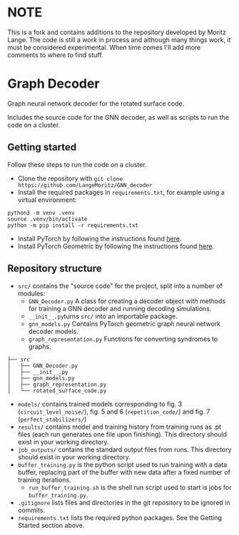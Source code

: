 # NOTE
This is a fork and contains additions to the repository developed by Moritz Lange. The code is still a work in process and although many things work, it must be considered experimental. When time comes I'll add more comments to where to find stuff.

# Graph Decoder
Graph neural network decoder for the rotated surface code.

Includes the source code for the GNN decoder, as well as scripts to run the code on a cluster.

## Getting started
Follow these steps to run the code on a cluster.

* Clone the repository with
`git clone https://github.com/LangeMoritz/GNN_decoder`
* Install the required packages in `requirements.txt`, for example using a virtual environment:
```
python3 -m venv .venv 
source .venv/bin/activate
python -m pip install -r requirements.txt
```
* Install PyTorch by following the instructions found [here](https://pytorch.org/get-started/locally/).
* Install PyTorch Geometric by following the instructions found [here](https://pytorch-geometric.readthedocs.io/en/latest/notes/installation.html).

## Repository structure
* `src/` contains the "source code" for the project, split into a number of modules:
  * `GNN_Decoder.py` A class for creating a decoder object with methods for training a GNN decoder and running decoding simulations.
  * `__init__.py`turns `src/` into an importable package.
  * `gnn_models.py` Contains PyTorch geometric graph neural network decoder models.
  * `graph_representation.py` Functions for converting syndromes to graphs.
```
├── src
│   ├── GNN_Decoder.py
│   ├── __init__.py
│   ├── gnn_models.py
│   ├── graph_representation.py
│   └── rotated_surface_code.py
```
* `models/` contains trained models corresponding to fig. 3 (`circuit_level_noise/`), fig. 5 and 6 (`repetition_code/`) and fig. 7 (`perfect_stabilizers/`)
* `results/` contains model and training history from training runs as .pt files (each run generates one file upon finishing). This directory should exist in your working directory.
* `job_outputs/` contains the standard output files from runs. This directory should exist in your working directory.
* `buffer_training.py` is the python script used to run training with a data buffer, replacing part of the buffer with new data after a fixed number of training iterations.
  * `run_buffer_training.sh` is the shell run script used to start is jobs for `buffer_training.py`.
* `.gitignore` lists files and directories in the git repository to be ignored in commits.
* `requirements.txt` lists the required python packages. See the Getting Started section above.
  
